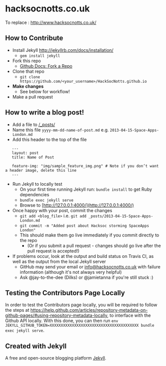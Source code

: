 # hacksocnotts.co.uk


To replace : http://www.hacksocnotts.co.uk/

## How to Contribute

* Install Jekyll http://jekyllrb.com/docs/installation/ 
    * `gem install jekyll`
* Fork this repo
	* [Github Docs: Fork a Repo](https://help.github.com/articles/fork-a-repo/)
* Clone that repo
	* `git clone https://github.com/<your_username>/HackSocNotts.github.io`
* **Make changes**
	* See below for workflow!
* Make a pull request


## How to write a blog post!

* Add a file to [/_posts/](https://github.com/HackSocNotts/HackSocNotts.github.io/tree/master/_posts)
* Name this file `yyyy-mm-dd-name-of-post.md` e.g. `2013-04-15-Space-Apps-London.md`
* Add this header to the top of the file
```
   ---
   layout: post
   title: Name of Post

   feature-img: "img/sample_feature_img.png" # Note if you don’t want a header image, delete this line
   ---
```
* Run Jekyll to locally test
	* On your first time running Jekyll run: `bundle install` to get Ruby dependencies
	* `bundle exec jekyll serve`
	* Browse to [http://127.0.0.1:4000/](http://127.0.0.1:4000/)
* Once happy with your post, commit the changes
	* `git add <blog_file>` i.e. `git add _posts/2013-04-15-Space-Apps-London.md`
	* `git commit -m "Added post about Hacksoc storming SpaceApps London"`
	*  This should make them go live immediately if you commit directly to the repo
		* (Or if you submit a pull request - changes should go live after the pull request is accepted!)
* If problems occur, look at the output and build status on Travis CI, as well as the output from the local Jekyll server
	* GitHub may send your email or info@hacksocnotts.co.uk with failure information (although it's not always very helpful)
	* Ask @jay-to-the-dee (Dilks) or @jamietanna if you're still stuck :)

## Testing the Contributors Page Locally

In order to test the Contributors page locally, you will be required to follow the steps at <https://help.github.com/articles/repository-metadata-on-github-pages/#using-repository-metadata-locally>, to interface with the Github API locally. With this done, you can then run `env JEKYLL_GITHUB_TOKEN=XXXXXXXXXXXXXXXXXXXXXXXXXXXXXXXXXXXXXXXX bundle exec jekyll serve`.

## Created with Jekyll

A free and open-source blogging platform [Jekyll](http://jekyllrb.com).
